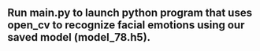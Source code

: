 ## Run main.py to launch python program that uses open_cv to recognize facial emotions using our saved model (model_78.h5). 
